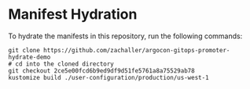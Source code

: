 # Manifest Hydration

To hydrate the manifests in this repository, run the following commands:

```shell
git clone https://github.com/zachaller/argocon-gitops-promoter-hydrate-demo
# cd into the cloned directory
git checkout 2ce5e00fcd6b9ed9df9d51fe5761a8a75529ab78
kustomize build ./user-configuration/production/us-west-1
```
